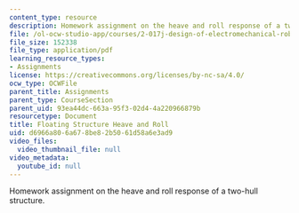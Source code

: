 ```yaml
---
content_type: resource
description: Homework assignment on the heave and roll response of a two-hull structure.
file: /ol-ocw-studio-app/courses/2-017j-design-of-electromechanical-robotic-systems-fall-2009/d6966a806a678be82b5061d58a6e3ad9_MIT2_017JF09_p41.pdf
file_size: 152338
file_type: application/pdf
learning_resource_types:
- Assignments
license: https://creativecommons.org/licenses/by-nc-sa/4.0/
ocw_type: OCWFile
parent_title: Assignments
parent_type: CourseSection
parent_uid: 93ea44dc-663a-95f3-02d4-4a220966879b
resourcetype: Document
title: Floating Structure Heave and Roll
uid: d6966a80-6a67-8be8-2b50-61d58a6e3ad9
video_files:
  video_thumbnail_file: null
video_metadata:
  youtube_id: null
---
```

Homework assignment on the heave and roll response of a two-hull structure.